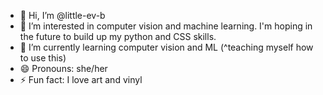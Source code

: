 - 👋 Hi, I’m @little-ev-b
- 👀 I’m interested in computer vision and machine learning. I'm hoping in the future to build up my python and CSS skills. 
- 🌱 I’m currently learning computer vision and ML (^teaching myself how to use this)
- 😄 Pronouns: she/her
- ⚡ Fun fact: I love art and vinyl

<!---
little-ev-b/little-ev-b is a ✨ special ✨ repository because its `README.md` (this file) appears on your GitHub profile.
You can click the Preview link to take a look at your changes.
--->
